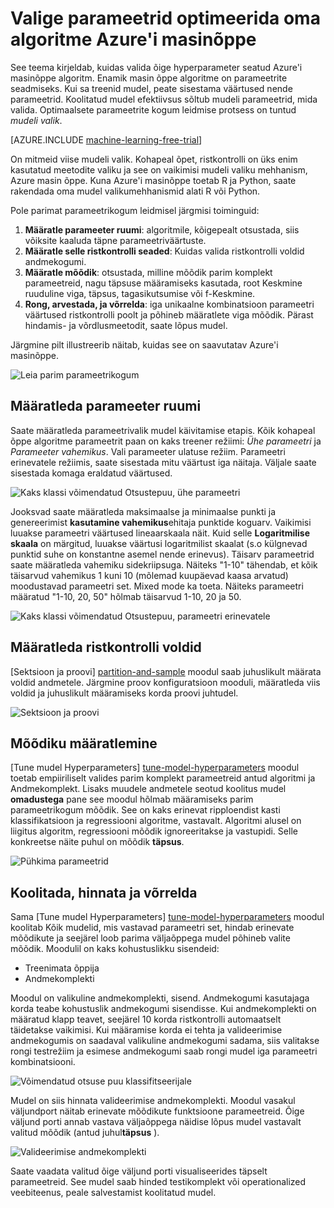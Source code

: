 <properties
    pageTitle="Valige parameetrid optimeerida oma algoritme Azure'i masinõppe | Microsoft Azure"
    description="Selgitab, kuidas valida optimaalsete parameetrite seadmine Azure'i masinõppe algoritm."
    services="machine-learning"
    documentationCenter=""
    authors="bradsev"
    manager="jhubbard"
    editor="cgronlun"/>

<tags
    ms.service="machine-learning"
    ms.workload="data-services"
    ms.tgt_pltfrm="na"
    ms.devlang="na"
    ms.topic="article"
    ms.date="09/12/2016"
    ms.author="bradsev" />


# <a name="choose-parameters-to-optimize-your-algorithms-in-azure-machine-learning"></a>Valige parameetrid optimeerida oma algoritme Azure'i masinõppe

See teema kirjeldab, kuidas valida õige hyperparameter seatud Azure'i masinõppe algoritm. Enamik masin õppe algoritme on parameetrite seadmiseks. Kui sa treenid mudel, peate sisestama väärtused nende parameetrid. Koolitatud mudel efektiivsus sõltub mudeli parameetrid, mida valida. Optimaalsete parameetrite kogum leidmise protsess on tuntud *mudeli valik*.

[AZURE.INCLUDE [machine-learning-free-trial](../../includes/machine-learning-free-trial.md)]

On mitmeid viise mudeli valik. Kohapeal õpet, ristkontrolli on üks enim kasutatud meetodite valiku ja see on vaikimisi mudeli valiku mehhanism, Azure masin õppe. Kuna Azure'i masinõppe toetab R ja Python, saate rakendada oma mudel valikumehhanismid alati R või Python.

Pole parimat parameetrikogum leidmisel järgmisi toiminguid:

1.  **Määratle parameeter ruumi**: algoritmile, kõigepealt otsustada, siis võiksite kaaluda täpne parameetriväärtuste.
2.  **Määratle selle ristkontrolli seaded**: Kuidas valida ristkontrolli voldid andmekogumi.
3.  **Määratle mõõdik**: otsustada, milline mõõdik parim komplekt parameetreid, nagu täpsuse määramiseks kasutada, root Keskmine ruuduline viga, täpsus, tagasikutsumise või f-Keskmine.
4.  **Rong, arvestada, ja võrrelda**: iga unikaalne kombinatsioon parameetri väärtused ristkontrolli poolt ja põhineb määratlete viga mõõdik. Pärast hindamis- ja võrdlusmeetodit, saate lõpus mudel.

Järgmine pilt illustreerib näitab, kuidas see on saavutatav Azure'i masinõppe.

![Leia parim parameetrikogum](./media/machine-learning-algorithm-parameters-optimize/fig1.png)

## <a name="define-the-parameter-space"></a>Määratleda parameeter ruumi
Saate määratleda parameetrivalik mudel käivitamise etapis. Kõik kohapeal õppe algoritme parameetrit paan on kaks treener režiimi: *Ühe parameetri* ja *Parameeter vahemikus*. Vali parameeter ulatuse režiim. Parameetri erinevatele režiimis, saate sisestada mitu väärtust iga näitaja. Väljale saate sisestada komaga eraldatud väärtused.

![Kaks klassi võimendatud Otsustepuu, ühe parameetri](./media/machine-learning-algorithm-parameters-optimize/fig2.png)

 Jooksvad saate määratleda maksimaalse ja minimaalse punkti ja genereerimist **kasutamine vahemikus**ehitaja punktide koguarv. Vaikimisi luuakse parameetri väärtused lineaarskaala näit. Kuid selle **Logaritmilise skaala** on märgitud, luuakse väärtusi logaritmilist skaalat (s.o külgnevad punktid suhe on konstantne asemel nende erinevus). Täisarv parameetrid saate määratleda vahemiku sidekriipsuga. Näiteks "1-10" tähendab, et kõik täisarvud vahemikus 1 kuni 10 (mõlemad kuupäevad kaasa arvatud) moodustavad parameetri set. Mixed mode ka toeta. Näiteks parameetri määratud "1-10, 20, 50" hõlmab täisarvud 1-10, 20 ja 50.

![Kaks klassi võimendatud Otsustepuu, parameetri erinevatele](./media/machine-learning-algorithm-parameters-optimize/fig3.png)

## <a name="define-cross-validation-folds"></a>Määratleda ristkontrolli voldid
[Sektsioon ja proovi] [ partition-and-sample] moodul saab juhuslikult määrata voldid andmetele. Järgmine proov konfiguratsioon mooduli, määratleda viis voldid ja juhuslikult määramiseks korda proovi juhtudel.

![Sektsioon ja proovi](./media/machine-learning-algorithm-parameters-optimize/fig4.png)


## <a name="define-the-metric"></a>Mõõdiku määratlemine
[Tune mudel Hyperparameters] [ tune-model-hyperparameters] moodul toetab empiiriliselt valides parim komplekt parameetreid antud algoritmi ja Andmekomplekt. Lisaks muudele andmetele seotud koolitus mudel **omadustega** pane see moodul hõlmab määramiseks parim parameetrikogum mõõdik. See on kaks erinevat ripploendist kasti klassifikatsioon ja regressiooni algoritme, vastavalt. Algoritmi alusel on liigitus algoritm, regressiooni mõõdik ignoreeritakse ja vastupidi. Selle konkreetse näite puhul on mõõdik **täpsus**.   

![Pühkima parameetrid](./media/machine-learning-algorithm-parameters-optimize/fig5.png)

## <a name="train-evaluate-and-compare"></a>Koolitada, hinnata ja võrrelda  
Sama [Tune mudel Hyperparameters] [ tune-model-hyperparameters] moodul koolitab Kõik mudelid, mis vastavad parameetri set, hindab erinevate mõõdikute ja seejärel loob parima väljaõppega mudel põhineb valite mõõdik. Moodulil on kaks kohustuslikku sisendeid:

* Treenimata õppija
* Andmekomplekti

Moodul on valikuline andmekomplekti, sisend. Andmekogumi kasutajaga korda teabe kohustuslik andmekogumi sisendisse. Kui andmekomplekti on määratud klapp teavet, seejärel 10 korda ristkontrolli automaatselt täidetakse vaikimisi. Kui määramise korda ei tehta ja valideerimise andmekogumis on saadaval valikuline andmekogumi sadama, siis valitakse rongi testrežiim ja esimese andmekogumi saab rongi mudel iga parameetri kombinatsiooni.

![Võimendatud otsuse puu klassifitseerijale](./media/machine-learning-algorithm-parameters-optimize/fig6a.png)

Mudel on siis hinnata valideerimise andmekomplekti. Moodul vasakul väljundport näitab erinevate mõõdikute funktsioone parameetreid. Õige väljund porti annab vastava väljaõppega näidise lõpus mudel vastavalt valitud mõõdik (antud juhul**täpsus** ).  

![Valideerimise andmekomplekti](./media/machine-learning-algorithm-parameters-optimize/fig6b.png)

Saate vaadata valitud õige väljund porti visualiseerides täpselt parameetreid. See mudel saab hinded testikomplekt või operationalized veebiteenus, peale salvestamist koolitatud mudel.

<!-- Module References -->
[partition-and-sample]: https://msdn.microsoft.com/library/azure/a8726e34-1b3e-4515-b59a-3e4a475654b8/
[tune-model-hyperparameters]: https://msdn.microsoft.com/library/azure/038d91b6-c2f2-42a1-9215-1f2c20ed1b40/
